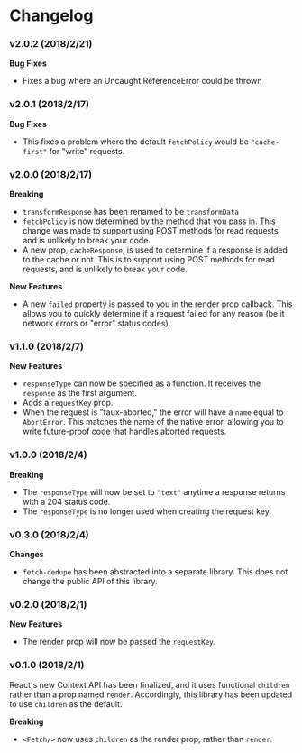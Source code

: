 # Changelog

### v2.0.2 (2018/2/21)

**Bug Fixes**

* Fixes a bug where an Uncaught ReferenceError could be thrown

### v2.0.1 (2018/2/17)

**Bug Fixes**

* This fixes a problem where the default `fetchPolicy` would be `"cache-first"` for "write" requests.

### v2.0.0 (2018/2/17)

**Breaking**

* `transformResponse` has been renamed to be `transformData`
* `fetchPolicy` is now determined by the method that you pass in. This change was made to support using
  POST methods for read requests, and is unlikely to break your code.
* A new prop, `cacheResponse`, is used to determine if a response is added to the cache or
  not. This is to support using POST methods for read requests, and is unlikely to break your code.

**New Features**

* A new `failed` property is passed to you in the render prop callback. This allows you to
  quickly determine if a request failed for any reason (be it network errors or "error" status
  codes).

### v1.1.0 (2018/2/7)

**New Features**

* `responseType` can now be specified as a function. It receives the `response`
  as the first argument.
* Adds a `requestKey` prop.
* When the request is "faux-aborted," the error will have a `name` equal to `AbortError`.
  This matches the name of the native error, allowing you to write future-proof code that
  handles aborted requests.

### v1.0.0 (2018/2/4)

**Breaking**

* The `responseType` will now be set to `"text"` anytime a response returns
  with a 204 status code.
* The `responseType` is no longer used when creating the request key.

### v0.3.0 (2018/2/4)

**Changes**

* `fetch-dedupe` has been abstracted into a separate library. This
  does not change the public API of this library.

### v0.2.0 (2018/2/1)

**New Features**

* The render prop will now be passed the `requestKey`.

### v0.1.0 (2018/2/1)

React's new Context API has been finalized, and it uses functional `children` rather than a prop
named `render`. Accordingly, this library has been updated to use `children` as the default.

**Breaking**

* `<Fetch/>` now uses `children` as the render prop, rather than `render`.
